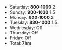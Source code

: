 * Saturday: **800-1000** 2
* Sunday: **900-1030** 1.5
* Monday: **800-1000** 2
* Tuesday: **830-1000** 1.5
* Wednesday: Off
* Thursday: Off
* Friday: Off
* Total: **7hrs**
